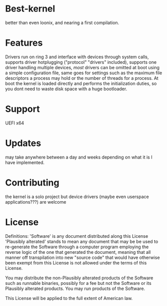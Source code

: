 # Best-kernel
better than even loonix, and nearing a first compilation.

# Features
Drivers run on ring 3 and interface with devices through system calls, supports driver hotplugging ("protocol" "drivers" included), supports one driver handling multiple devices, *most* drivers can be omitted at boot using a simple configuration file, same goes for settings such as the maximum file descriptors a process may hold or the number of threads for a process.
At boot the kernel is loaded directly and performs the initialization duties, so you dont need to waste disk space with a huge bootloader.

# Support
UEFI x64

# Updates
may take anywhere between a day and weeks depending on what it is I have implemented.

# Contributing
the kernel is a solo project but device drivers (maybe even userspace applications???) are welcome

# License
Definitions:
'Software' is any document distributed along this License
'Plausibly alterated' stands to mean any document that may be be used to re-generate the Software through a computer program employing the reverse logic
of the one that generated the document, meaning that all manner off transpilation into new "source code" that would have otherwise been exempt from this License is not allowed under the terms of this License.

You may distribute the non-Plausibly alterated products of the Software such as runnable binaries, possibly for a fee
but not the Software or its Plausibly alterated products.
You may run products of the Software.

This License will be applied to the full extent of American law.
